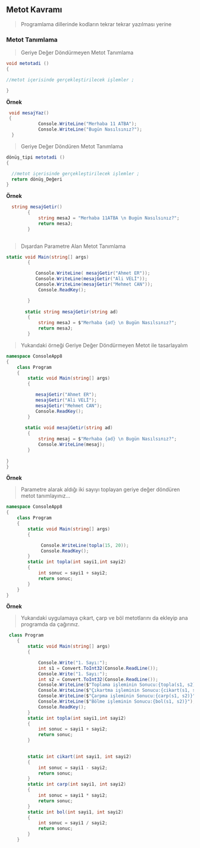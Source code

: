## Metot Kavramı ##

> Programlama dillerinde kodların tekrar tekrar yazılması yerine 

### Metot Tanımlama ###

> Geriye Değer Döndürmeyen Metot Tanımlama

```csharp
void metotadi ()
{

//metot içerisinde gerçekleştirilecek işlemler ;

}
```
**Örnek**

```csharp
 void mesajYaz()
 {
            Console.WriteLine("Merhaba 11 ATBA");
            Console.WriteLine("Bugün Nasılsınız?");
  }
```

> Geriye Değer Döndüren Metot Tanımlama

```csharp
dönüş_tipi metotadi ()
{

  //metot içerisinde gerçekleştirilecek işlemler ;
  return dönüş_Değeri
}

```

**Örnek**

```csharp
  string mesajGetir()
        {
            string mesaJ = "Merhaba 11ATBA \n Bugün Nasılsınız?";
            return mesaJ;
        }
        
```

> Dışardan Parametre Alan  Metot Tanımlama

```csharp
static void Main(string[] args)
        {

           Console.WriteLine( mesajGetir("Ahmet ER"));
           Console.WriteLine(mesajGetir("Ali VELİ"));
           Console.WriteLine(mesajGetir("Mehmet CAN"));
            Console.ReadKey();

        }
        
       static string mesajGetir(string ad)
        {
            string mesaJ = $"Merhaba {ad} \n Bugün Nasılsınız?";
            return mesaJ;
        }
```
> Yukarıdaki örneği Geriye Değer Döndürmeyen Metot ile tasarlayalım

```csharp
namespace ConsoleApp8
{
    class Program
    {
        static void Main(string[] args)
        {

           mesajGetir("Ahmet ER");
           mesajGetir("Ali VELİ");
           mesajGetir("Mehmet CAN");
           Console.ReadKey();
        }
        
       static void mesajGetir(string ad)
        {
            string mesaj = $"Merhaba {ad} \n Bugün Nasılsınız?";
            Console.WriteLine(mesaj);
        }
        
}
}
```

**Örnek**
> Parametre alarak aldığı iki sayıyı toplayan geriye değer döndüren metot tanımlayınız...

```csharp
namespace ConsoleApp8
{
    class Program
    {
        static void Main(string[] args)
        {

             Console.WriteLine(topla(15, 20));
             Console.ReadKey();
        }
        static int topla(int sayi1,int sayi2)
        {
            int sonuc = sayi1 + sayi2;
            return sonuc;
        }
    }
}
```

**Örnek**
> Yukarıdaki uygulamaya çıkart, çarp ve böl metotlarını da ekleyip ana programda da çağırınız.

```csharp
 class Program
    {
        static void Main(string[] args)
        {

            Console.Write("1. Sayı:");
            int s1 = Convert.ToInt32(Console.ReadLine());
            Console.Write("1. Sayı:");
            int s2 = Convert.ToInt32(Console.ReadLine());
            Console.WriteLine($"Toplama işleminin Sonucu:{topla(s1, s2)}");
            Console.WriteLine($"Çıkartma işleminin Sonucu:{cikart(s1, s2)}");
            Console.WriteLine($"Çarpma işleminin Sonucu:{carp(s1, s2)}");
            Console.WriteLine($"Bölme işleminin Sonucu:{bol(s1, s2)}");
            Console.ReadKey();
        }
        static int topla(int sayi1,int sayi2)
        {
            int sonuc = sayi1 + sayi2;
            return sonuc;
        }

     
        static int cikart(int sayi1, int sayi2)
        {
            int sonuc = sayi1 - sayi2;
            return sonuc;
        }
        static int carp(int sayi1, int sayi2)
        {
            int sonuc = sayi1 * sayi2;
            return sonuc;
        }
        static int bol(int sayi1, int sayi2)
        {
            int sonuc = sayi1 / sayi2;
            return sonuc;
        }
    }
```

